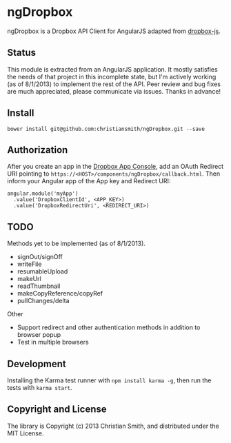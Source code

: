 # ngDropbox

ngDropbox is a Dropbox API Client for AngularJS adapted from [dropbox-js](https://github.com/dropbox/dropbox-js). 


## Status

This module is extracted from an AngularJS application. It mostly satisfies the needs of that project in this incomplete state, but I'm actively working (as of 8/1/2013) to implement the rest of the API. Peer review and bug fixes are much appreciated, please communicate via issues. Thanks in advance!


## Install

    bower install git@github.com:christiansmith/ngDropbox.git --save


## Authorization

After you create an app in the [Dropbox App Console](https://www.dropbox.com/developers/apps), add an OAuth Redirect URI pointing to `https://<HOST>/components/ngDropbox/callback.html`. Then inform your Angular app of the App key and Redirect URI:

    angular.module('myApp')
      .value('DropboxClientId', <APP_KEY>)
      .value('DropboxRedirectUri', <REDIRECT_URI>)


## TODO

Methods yet to be implemented (as of 8/1/2013).

* signOut/signOff
* writeFile
* resumableUpload
* makeUrl
* readThumbnail
* makeCopyReference/copyRef
* pullChanges/delta

Other

* Support redirect and other authentication methods in addition to browser popup
* Test in multiple browsers


## Development

Installing the Karma test runner with `npm install karma -g`, then run the tests with `karma start`.


## Copyright and License

The library is Copyright (c) 2013 Christian Smith, and distributed under the MIT License.